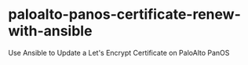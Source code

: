 # paloalto-panos-certificate-renew-with-ansible
Use Ansible to Update a Let's Encrypt Certificate on PaloAlto PanOS
